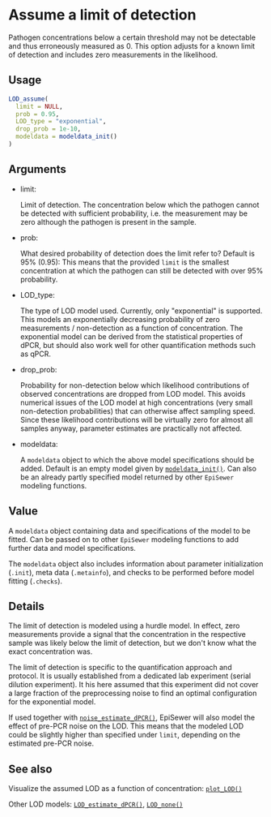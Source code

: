 # Assume a limit of detection

Pathogen concentrations below a certain threshold may not be detectable
and thus erroneously measured as 0. This option adjusts for a known
limit of detection and includes zero measurements in the likelihood.

## Usage

``` r
LOD_assume(
  limit = NULL,
  prob = 0.95,
  LOD_type = "exponential",
  drop_prob = 1e-10,
  modeldata = modeldata_init()
)
```

## Arguments

- limit:

  Limit of detection. The concentration below which the pathogen cannot
  be detected with sufficient probability, i.e. the measurement may be
  zero although the pathogen is present in the sample.

- prob:

  What desired probability of detection does the limit refer to? Default
  is 95% (0.95): This means that the provided `limit` is the smallest
  concentration at which the pathogen can still be detected with over
  95% probability.

- LOD_type:

  The type of LOD model used. Currently, only "exponential" is
  supported. This models an exponentially decreasing probability of zero
  measurements / non-detection as a function of concentration. The
  exponential model can be derived from the statistical properties of
  dPCR, but should also work well for other quantification methods such
  as qPCR.

- drop_prob:

  Probability for non-detection below which likelihood contributions of
  observed concentrations are dropped from LOD model. This avoids
  numerical issues of the LOD model at high concentrations (very small
  non-detection probabilities) that can otherwise affect sampling speed.
  Since these likelihood contributions will be virtually zero for almost
  all samples anyway, parameter estimates are practically not affected.

- modeldata:

  A `modeldata` object to which the above model specifications should be
  added. Default is an empty model given by
  [`modeldata_init()`](https://adrian-lison.github.io/EpiSewer/reference/modeldata_init.md).
  Can also be an already partly specified model returned by other
  `EpiSewer` modeling functions.

## Value

A `modeldata` object containing data and specifications of the model to
be fitted. Can be passed on to other `EpiSewer` modeling functions to
add further data and model specifications.

The `modeldata` object also includes information about parameter
initialization (`.init`), meta data (`.metainfo`), and checks to be
performed before model fitting (`.checks`).

## Details

The limit of detection is modeled using a hurdle model. In effect, zero
measurements provide a signal that the concentration in the respective
sample was likely below the limit of detection, but we don't know what
the exact concentration was.

The limit of detection is specific to the quantification approach and
protocol. It is usually established from a dedicated lab experiment
(serial dilution experiment). It his here assumed that this experiment
did not cover a large fraction of the preprocessing noise to find an
optimal configuration for the exponential model.

If used together with
[`noise_estimate_dPCR()`](https://adrian-lison.github.io/EpiSewer/reference/noise_estimate_dPCR.md),
EpiSewer will also model the effect of pre-PCR noise on the LOD. This
means that the modeled LOD could be slightly higher than specified under
`limit`, depending on the estimated pre-PCR noise.

## See also

Visualize the assumed LOD as a function of concentration:
[`plot_LOD()`](https://adrian-lison.github.io/EpiSewer/reference/plot_LOD.md)

Other LOD models:
[`LOD_estimate_dPCR()`](https://adrian-lison.github.io/EpiSewer/reference/LOD_estimate_dPCR.md),
[`LOD_none()`](https://adrian-lison.github.io/EpiSewer/reference/LOD_none.md)
